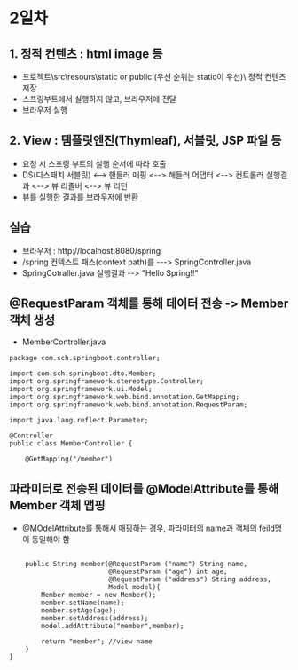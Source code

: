 # 2일차

## 1. 정적 컨텐츠 : html image 등
- 프로젝트\src\resours\static or public (우선 순위는 static이 우선)\ 정적 컨텐츠 저장
- 스프링부트에서 실행하지 않고, 브라우저에 전달
- 브라우저 실행

## 2. View : 템플릿엔진(Thymleaf), 서블릿, JSP 파일 등
- 요청 시 스프링 부트의 실행 순서에 따라 호출
- DS(디스패치 서블릿) <--> 핸들러 매핑 <--> 해들러 어댑터 <--> 컨트롤러 실행결과 <--> 뷰 리졸버 <--> 뷰 리턴
- 뷰를 실행한 결과를 브라우저에 반환

## 실습
- 브라우저 : http://localhost:8080/spring
- /spring 컨텍스트 패스(context path)를 ---> SpringController.java
- SpringCotraller.java 실행결과 --> "Hello Spring!!"


## @RequestParam 객체를 통해 데이터 전송 -> Member 객체 생성
- MemberController.java
```
package com.sch.springboot.controller;

import com.sch.springboot.dto.Member;
import org.springframework.stereotype.Controller;
import org.springframework.ui.Model;
import org.springframework.web.bind.annotation.GetMapping;
import org.springframework.web.bind.annotation.RequestParam;

import java.lang.reflect.Parameter;

@Controller
public class MemberController {

    @GetMapping("/member")
```

## 파라미터로 전송된 데이터를 @ModelAttribute를 통해 Member 객체 맵핑
- @MOdelAttribute를 통해서 매핑하는 경우, 파라미터의 name과 객체의 feild명이 동일해야 함

```

    public String member(@RequestParam ("name") String name,
                         @RequestParam ("age") int age,
                         @RequestParam ("address") String address,
                         Model model){
        Member member = new Member();
        member.setName(name);
        member.setAge(age);
        member.setAddress(address);
        model.addAttribute("member",member);

        return "member"; //view name
    }
}

```








